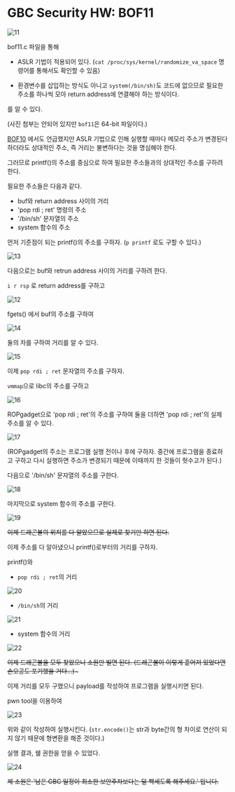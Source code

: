 # GBC Security HW: BOF11

![11](img/11.png)

bof11.c 파일을 통해 

- ASLR 기법이 적용되어 있다. (`cat /proc/sys/kernel/randomize_va_space` 명령어를 통해서도 확인할 수 있음)

- 환경변수를 삽입하는 방식도 아니고 `system(/bin/sh)`도 코드에 없으므로 필요한 주소를 하나씩 모아 return address에 연결해야 하는 방식이다.

를 알 수 있다. 

(사진 첨부는 안되어 있지만 `bof11`은 64-bit 파일이다.)

[BOF10](https://github.com/HDSeungJun/gbc_security_hw/blob/main/HW-8/bof10.md) 에서도 언급했지만 ASLR 기법으로 인해 실행할 때마다 메모리 주소가 변경된다 하더라도 상대적인 주소, 즉 거리는 불변하다는 것을 명심해야 한다.

그러므로 printf()의 주소를 중심으로 하여 필요한 주소들과의 상대적인 주소를 구하려 한다.

필요한 주소들은 다음과 같다. 

- buf와 return address 사이의 거리 
- 'pop rdi ; ret' 명령의 주소 
- '/bin/sh' 문자열의 주소
- system 함수의 주소 

먼저 기준점이 되는 printf()의 주소를 구하자. (`p printf` 로도 구할 수 있다.)

![13](img/13.png)

다음으로는 buf와 retrun address 사이의 거리를 구하려 한다. 

`i r rsp` 로 return address를 구하고 

![12](img/12.png)

fgets() 에서 buf의 주소를 구하여 

![14](img/14.png)

둘의 차를 구하여 거리를 알 수 있다. 

![15](img/15.png)

이제 `pop rdi ; ret` 문자열의 주소를 구하자. 

`vmmap`으로 libc의 주소를 구하고 

![16](img/16.png)

ROPgadget으로 'pop rdi ; ret'의 주소를 구하여 둘을 더하면 'pop rdi ; ret'의 실제 주소를 알 수 있다. 

![17](img/17.png)

(ROPgadget의 주소는 프로그램 실행 전이나 후에 구하자. 중간에 프로그램을 종료하고 구하고 다시 실행하면 주소가 변경되기 때문에 이때까지 한 것들이 헛수고가 된다.)

다음으로 '/bin/sh' 문자열의 주소를 구한다. 

![18](img/18.png)

마지막으로 system 함수의 주소를 구한다. 

![19](img/19.png)

~~이제 드래곤볼의 위치를 다 알았으므로 실제로 찾기만 하면 된다.~~

이제 주소를 다 알아냈으니 printf()로부터의 거리를 구하자.

printf()와 

- `pop rdi ; ret`의 거리 

![20](img/20.png)

- `/bin/sh`의 거리 

![21](img/21.png)

- system 함수의 거리 

![22](img/22.png)

~~이제 드래곤볼을 모두 찾았으니 소원만 빌면 된다. (드래곤볼이 이렇게 흩어져 있었다면 손오공도 포기했을 거다...)~~~

이제 거리를 모두 구했으니 payload를 작성하여 프로그램을 실행시키면 된다. 

pwn tool을 이용하여 

![23](img/23.png)

위와 같이 작성하여 실행시킨다. (`str.encode()`는 str과 byte간의 형 차이로 연산이 되지 않기 때문에 형변환을 해준 것이다.)

실행 결과, 쉘 권한을 얻을 수 있었다. 

![24](img/24.png)

~~제 소원은 '남은 GBC 일정이 최소한 보안주차보다는 덜 빡세도록 해주세요.' 입니다.~~